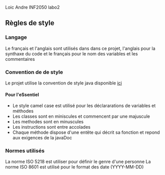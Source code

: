 Loic Andre
INF2050 labo2

## Règles de style

### Langage
Le français et l'anglais sont utilisés dans dans ce projet, l'anglais pour la synthaxe du code et le français 
pour le nom des variables et les commentaires

 
### Convention de de style 
Le projet utilise la convention de style java disponible [ici](https://www.oracle.com/java/technologies/javase/codeconventions-introduction.html) 


#### Pour l'eSsentiel 
* Le style camel case est utilisé pour les déclararations de variables et méthodes
* Les classes sont en miniscules et commencent par une majuscule
* Les methodes sont en minuscules
* Les instructions sont entre accolades 
* Chaque méthode dispose d'une entête qui décrit sa fonction et repond aux exigences de la javaDoc


### Normes utilisés
La norme ISO 5218 est utiliser pour définir le genre d'une personne
La norme ISO 8601 est utilisé pour le format des date (YYYY-MM-DD)
